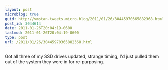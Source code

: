 ```yaml
---
layout: post
microblog: true
guid: http://vmstan-tweets.micro.blog/2011/01/26/30445970365882368.html
post_id: 3044614
date: 2011-01-26T20:04:19-0600
lastmod: 2011-01-26T20:04:19-0600
type: post
url: /2011/01/26/30445970365882368.html
---
```

Got all three of my SSD drives updated, strange timing, I'd just pulled them out of the system they were in for re-purposing.
